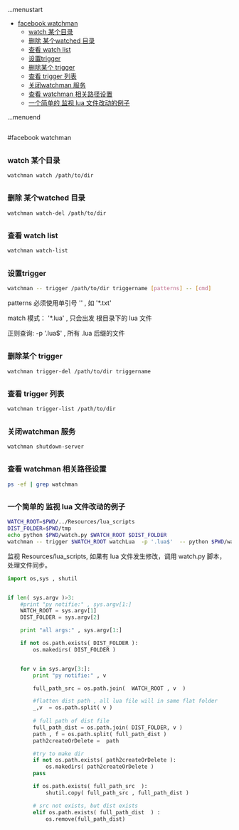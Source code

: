 ...menustart

 - [facebook watchman](#b50e0466a03291f83abf9cda054a962f)
     - [watch 某个目录](#d5725e1e142236069d95ca3b37eb719d)
     - [删除 某个watched 目录](#151d08852b1d146ac7c81968d3d018b0)
     - [查看 watch list](#71ddfb561fa5139ff5a2ab4f01e85d1b)
     - [设置trigger](#0014c3e14eb578443ec0f3caf758c03c)
     - [删除某个 trigger](#42f6410136119df6991d9591beb26ccb)
     - [查看 trigger 列表](#a1f2ce9a6b0ca6c348836701115c6454)
     - [关闭watchman 服务](#3947fc934eb080775ca62aa126dad96b)
     - [查看 watchman 相关路径设置](#0565f8f66838fec3a5ad3909c08ff395)
     - [一个简单的 监视 lua 文件改动的例子](#b99af44161fb3b1829c3e2067544f1b7)

...menuend


<h2 id="b50e0466a03291f83abf9cda054a962f"></h2>

#facebook watchman

<h2 id="d5725e1e142236069d95ca3b37eb719d"></h2>

### watch 某个目录

```bash
watchman watch /path/to/dir
```

<h2 id="151d08852b1d146ac7c81968d3d018b0"></h2>

### 删除 某个watched 目录

```bash
watchman watch-del /path/to/dir
```

<h2 id="71ddfb561fa5139ff5a2ab4f01e85d1b"></h2>

### 查看 watch list

```bash
watchman watch-list
```

<h2 id="0014c3e14eb578443ec0f3caf758c03c"></h2>

### 设置trigger

```bash
watchman -- trigger /path/to/dir triggername [patterns] -- [cmd]
```

patterns 必须使用单引号 '' , 如  '*.txt'

match 模式：  '*.lua' , 只会出发 根目录下的 lua 文件

正则查询:  -p '.lua$' , 所有 .lua 后缀的文件

<h2 id="42f6410136119df6991d9591beb26ccb"></h2>

### 删除某个 trigger 

```bash
watchman trigger-del /path/to/dir triggername
```

<h2 id="a1f2ce9a6b0ca6c348836701115c6454"></h2>

### 查看 trigger 列表

```bash
watchman trigger-list /path/to/dir
```

<h2 id="3947fc934eb080775ca62aa126dad96b"></h2>

### 关闭watchman 服务

```bash
watchman shutdown-server
```

<h2 id="0565f8f66838fec3a5ad3909c08ff395"></h2>

### 查看 watchman 相关路径设置

```bash
ps -ef | grep watchman
```


<h2 id="b99af44161fb3b1829c3e2067544f1b7"></h2>

### 一个简单的 监视 lua 文件改动的例子

```bash
WATCH_ROOT=$PWD/../Resources/lua_scripts
DIST_FOLDER=$PWD/tmp
echo python $PWD/watch.py $WATCH_ROOT $DIST_FOLDER
watchman -- trigger $WATCH_ROOT watchLua  -p '.lua$'  -- python $PWD/watch.py $WATCH_ROOT $DIST_FOLDER
```

监视 Resources/lua_scripts, 如果有 lua 文件发生修改，调用 watch.py 脚本，处理文件同步。

```python
import os,sys , shutil


if len( sys.argv )>3:
	#print "py notifie:" , sys.argv[1:]
	WATCH_ROOT = sys.argv[1]
	DIST_FOLDER = sys.argv[2]

	print "all args:" , sys.argv[1:]

	if not os.path.exists( DIST_FOLDER ):
		os.makedirs( DIST_FOLDER )


	for v in sys.argv[3:]:
		print "py notifie:" , v

		full_path_src = os.path.join(  WATCH_ROOT , v  )

		#flatten dist path , all lua file will in same flat folder
		_,v  = os.path.split( v )
		
		# full path of dist file
		full_path_dist = os.path.join( DIST_FOLDER, v ) 
		path , f = os.path.split( full_path_dist )
		path2createOrDelete =  path

		#try to make dir
		if not os.path.exists( path2createOrDelete ):
			os.makedirs( path2createOrDelete )
		pass

		if os.path.exists( full_path_src  ):
			shutil.copy( full_path_src , full_path_dist )

		# src not exists, but dist exists
		elif os.path.exists( full_path_dist  ) :
			os.remove(full_path_dist)
			
```


